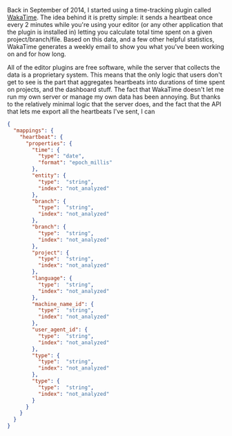 Back in September of 2014, I started using a time-tracking plugin called [WakaTime](https://wakatime.com). The idea behind it is pretty simple: it sends a heartbeat once every 2 minutes while you're using your editor (or any other application that the plugin is installed in) letting you calculate total time spent on a given project/branch/file. Based on this data, and a few other helpful statistics, WakaTime generates a weekly email to show you what you've been working on and for how long.

All of the editor plugins are free software, while the server that collects the data is a proprietary system. This means that the only logic that users don't get to see is the part that aggregates heartbeats into durations of time spent on projects, and the dashboard stuff. The fact that WakaTime doesn't let me run my own server or manage my own data has been annoying. But thanks to the relatively minimal logic that the server does, and the fact that the API that lets me export all the heartbeats I've sent, I can

```json
{
  "mappings": {
    "heartbeat": {
      "properties": {
        "time": {
          "type": "date",
          "format": "epoch_millis"
        },
        "entity": {
          "type":  "string",
          "index": "not_analyzed"
        },
        "branch": {
          "type":  "string",
          "index": "not_analyzed"
        },
        "branch": {
          "type":  "string",
          "index": "not_analyzed"
        },
        "project": {
          "type":  "string",
          "index": "not_analyzed"
        },
        "language": {
          "type":  "string",
          "index": "not_analyzed"
        },
        "machine_name_id": {
          "type":  "string",
          "index": "not_analyzed"
        },
        "user_agent_id": {
          "type":  "string",
          "index": "not_analyzed"
        },
        "type": {
          "type":  "string",
          "index": "not_analyzed"
        },
        "type": {
          "type":  "string",
          "index": "not_analyzed"
        }
      }
    }
  }
}
```

